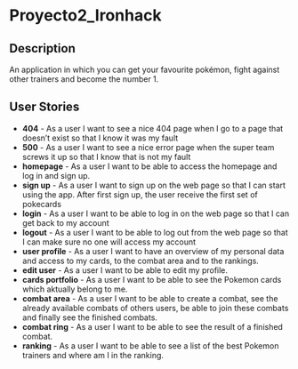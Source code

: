 # Proyecto2_Ironhack

## Description

An application in which you can get your favourite pokémon, fight against other trainers and become the number 1.

## User Stories

- **404** - As a user I want to see a nice 404 page when I go to a page that doesn’t exist so that I know it was my fault
- **500** - As a user I want to see a nice error page when the super team screws it up so that I know that is not my fault
- **homepage** - As a user I want to be able to access the homepage and log in and sign up. 
- **sign up** - As a user I want to sign up on the web page so that I can start using the app. After first sign up, the user receive the first set of pokecards
- **login** - As a user I want to be able to log in on the web page so that I can get back to my account
- **logout** - As a user I want to be able to log out from the web page so that I can make sure no one will access my account
- **user profile** - As a user I want to have an overview of my personal data and access to my cards, to the combat area and to the rankings.
- **edit user** - As a user I want to be able to edit my profile.
- **cards portfolio** - As a user I want to be able to see the Pokemon cards which aktually belong to me.
- **combat area** - As a user I want to be able to create a combat, see the already available combats of others users, be able to join these combats and finally see the finished combats.
- **combat ring** - As a user I want to be able to see the result of a finished combat.
- **ranking** - As a user I want to be able to see a list of the best Pokemon trainers and where am I in the ranking.
